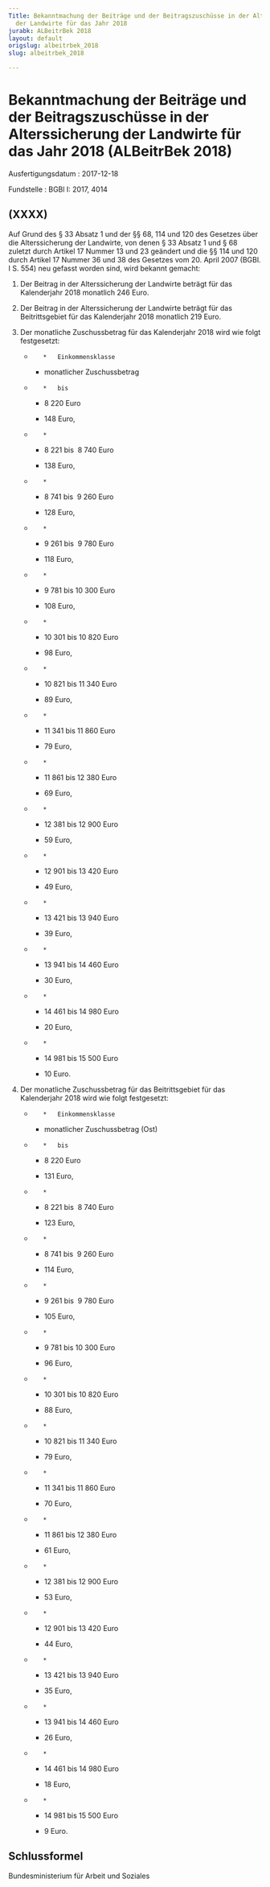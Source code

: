 ```yaml
---
Title: Bekanntmachung der Beiträge und der Beitragszuschüsse in der Alterssicherung
  der Landwirte für das Jahr 2018
jurabk: ALBeitrBek 2018
layout: default
origslug: albeitrbek_2018
slug: albeitrbek_2018

---
```


# Bekanntmachung der Beiträge und der Beitragszuschüsse in der Alterssicherung der Landwirte für das Jahr 2018 (ALBeitrBek 2018)

Ausfertigungsdatum
:   2017-12-18

Fundstelle
:   BGBl I: 2017, 4014


## (XXXX)

Auf Grund des § 33 Absatz 1 und der §§ 68, 114 und 120 des Gesetzes über die Alterssicherung der Landwirte, von denen § 33 Absatz 1 und § 68 zuletzt durch Artikel 17 Nummer 13 und 23 geändert und die §§ 114 und 120 durch Artikel 17 Nummer 36 und 38 des Gesetzes vom 20. April 2007 (BGBl. I S. 554) neu gefasst worden sind, wird bekannt gemacht:

1.  Der Beitrag in der Alterssicherung der Landwirte beträgt für das Kalenderjahr 2018 monatlich 246 Euro.


2.  Der Beitrag in der Alterssicherung der Landwirte beträgt für das Beitrittsgebiet für das Kalenderjahr 2018 monatlich 219 Euro.


3.  Der monatliche Zuschussbetrag für das Kalenderjahr 2018 wird wie folgt festgesetzt:

    *        *   Einkommensklasse

        *   monatlicher
            Zuschussbetrag


    *        *   bis

        *   8 220 Euro

        *   148 Euro,


    *        *
        *   8 221 bis  8 740 Euro

        *   138 Euro,


    *        *
        *   8 741 bis  9 260 Euro

        *   128 Euro,


    *        *
        *   9 261 bis  9 780 Euro

        *   118 Euro,


    *        *
        *   9 781 bis 10 300 Euro

        *   108 Euro,


    *        *
        *   10 301 bis 10 820 Euro

        *   98 Euro,


    *        *
        *   10 821 bis 11 340 Euro

        *   89 Euro,


    *        *
        *   11 341 bis 11 860 Euro

        *   79 Euro,


    *        *
        *   11 861 bis 12 380 Euro

        *   69 Euro,


    *        *
        *   12 381 bis 12 900 Euro

        *   59 Euro,


    *        *
        *   12 901 bis 13 420 Euro

        *   49 Euro,


    *        *
        *   13 421 bis 13 940 Euro

        *   39 Euro,


    *        *
        *   13 941 bis 14 460 Euro

        *   30 Euro,


    *        *
        *   14 461 bis 14 980 Euro

        *   20 Euro,


    *        *
        *   14 981 bis 15 500 Euro

        *   10 Euro.





4.  Der monatliche Zuschussbetrag für das Beitrittsgebiet für das Kalenderjahr 2018 wird wie folgt festgesetzt:

    *        *   Einkommensklasse

        *   monatlicher
            Zuschussbetrag
            (Ost)


    *        *   bis

        *   8 220 Euro

        *   131 Euro,


    *        *
        *   8 221 bis  8 740 Euro

        *   123 Euro,


    *        *
        *   8 741 bis  9 260 Euro

        *   114 Euro,


    *        *
        *   9 261 bis  9 780 Euro

        *   105 Euro,


    *        *
        *   9 781 bis 10 300 Euro

        *   96 Euro,


    *        *
        *   10 301 bis 10 820 Euro

        *   88 Euro,


    *        *
        *   10 821 bis 11 340 Euro

        *   79 Euro,


    *        *
        *   11 341 bis 11 860 Euro

        *   70 Euro,


    *        *
        *   11 861 bis 12 380 Euro

        *   61 Euro,


    *        *
        *   12 381 bis 12 900 Euro

        *   53 Euro,


    *        *
        *   12 901 bis 13 420 Euro

        *   44 Euro,


    *        *
        *   13 421 bis 13 940 Euro

        *   35 Euro,


    *        *
        *   13 941 bis 14 460 Euro

        *   26 Euro,


    *        *
        *   14 461 bis 14 980 Euro

        *   18 Euro,


    *        *
        *   14 981 bis 15 500 Euro

        *   9 Euro.








## Schlussformel

Bundesministerium für Arbeit und Soziales

